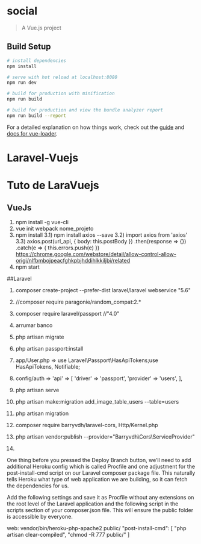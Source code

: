 # social

> A Vue.js project

## Build Setup

``` bash
# install dependencies
npm install

# serve with hot reload at localhost:8080
npm run dev

# build for production with minification
npm run build

# build for production and view the bundle analyzer report
npm run build --report
```

For a detailed explanation on how things work, check out the [guide](http://vuejs-templates.github.io/webpack/) and [docs for vue-loader](http://vuejs.github.io/vue-loader).
# Laravel-Vuejs

# Tuto de LaraVuejs
## VueJs
1) npm install -g vue-cli
2) vue init webpack nome_projeto
3) npm install
3.1) npm install axios --save
3.2) import axios from 'axios'
3.3) axios.post(url_api, {
    body: this.postBody
    })
    .then(response => {})
    .catch(e => {
        this.errors.push(e)
    })
    https://chrome.google.com/webstore/detail/allow-control-allow-origi/nlfbmbojpeacfghkpbjhddihlkkiljbi/related
4) npm start

##Laravel
1) composer create-project --prefer-dist laravel/laravel webservice "5.6"
2) //composer require paragonie/random_compat:2.*
3) composer require laravel/passport //"4.0"
4) arrumar banco
5) php artisan migrate
6) php artisan passport:install
7) app/User.php => use Laravel\\Passport\\HasApiTokens;use HasApiTokens, Notifiable;
8) config/auth =>
                'api' => [
                    'driver' => 'passport',
                    'provider' => 'users',
                ],
9) php artisan serve
10) php artisan make:migration add_image_table_users --table=users
11) php artisan migration
12) composer require barryvdh/laravel-cors, Http/Kernel.php
13) php artisan vendor:publish --provider="Barryvdh\Cors\ServiceProvider"

14)
One thing before you pressed the Deploy Branch button, we’ll need to add additional Heroku config which is called Procfile and one adjustment for the post-install-cmd script on our Laravel composer package file. This naturally tells Heroku what type of web application we are building, so it can fetch the dependencies for us.

Add the following settings and save it as Procfile without any extensions on the root level of the Laravel application and the following script in the scripts section of your composer.json file. This will ensure the public folder is accessible by everyone.

web: vendor/bin/heroku-php-apache2 public/
"post-install-cmd": [
     "php artisan clear-compiled",
     "chmod -R 777 public/"
 ]

